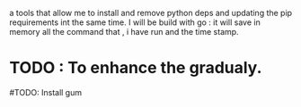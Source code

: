 a tools that allow me to install and remove python deps and updating the pip requirements int the same time.
I will be build with go :
it will save in memory all the command that , i have run and the time stamp.
# TODO : To enhance the gradualy.
#TODO: Install gum